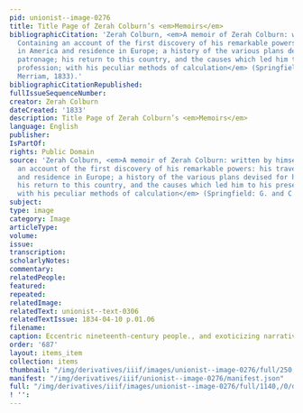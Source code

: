 ```yaml
---
pid: unionist--image-0276
title: Title Page of Zerah Colburn’s <em>Memoirs</em>
bibliographicCitation: 'Zerah Colburn, <em>A memoir of Zerah Colburn: written by himself.
  Containing an account of the first discovery of his remarkable powers: his travels
  in America and residence in Europe; a history of the various plans devised for his
  patronage; his return to this country, and the causes which led him to his present
  profession; with his peculiar methods of calculation</em> (Springfield: G. and C.
  Merriam, 1833).'
bibliographicCitationRepublished: 
fullIssueSequenceNumber: 
creator: Zerah Colburn
dateCreated: '1833'
description: Title Page of Zerah Colburn’s <em>Memoirs</em>
language: English
publisher: 
IsPartOf: 
rights: Public Domain
source: 'Zerah Colburn, <em>A memoir of Zerah Colburn: written by himself. Containing
  an account of the first discovery of his remarkable powers: his travels in America
  and residence in Europe; a history of the various plans devised for his patronage;
  his return to this country, and the causes which led him to his present profession;
  with his peculiar methods of calculation</em> (Springfield: G. and C. Merriam, 1833).'
subject: 
type: image
category: Image
articleType: 
volume: 
issue: 
transcription: 
scholarlyNotes: 
commentary: 
relatedPeople: 
featured: 
repeated: 
relatedImage: 
relatedText: unionist--text-0306
relatedTextIssue: 1834-04-10 p.01.06
filename: 
caption: Eccentric nineteenth-century people., and exoticizing narratives, went hand-in-hand
order: '687'
layout: items_item
collection: items
thumbnail: "/img/derivatives/iiif/images/unionist--image-0276/full/250,/0/default.jpg"
manifest: "/img/derivatives/iiif/unionist--image-0276/manifest.json"
full: "/img/derivatives/iiif/images/unionist--image-0276/full/1140,/0/default.jpg"
! '': 
---
```

